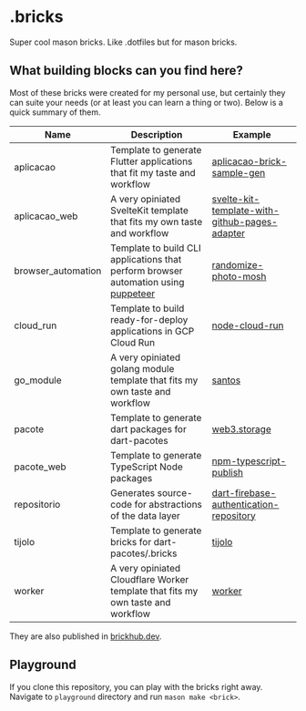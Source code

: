 # .bricks

Super cool mason bricks. Like .dotfiles but for mason bricks.

## What building blocks can you find here?

Most of these bricks were created for my personal use, but certainly they can suite your needs (or at least you can learn a thing or two). Below is a quick summary of them.

|Name|Description|Example|
|----|-----------|-------|
|aplicacao|Template to generate Flutter applications that fit my taste and workflow|[aplicacao-brick-sample-gen](https://github.com/freitzzz/aplicacao-brick-sample-gen)|
|aplicacao_web|A very opiniated SvelteKit template that fits my own taste and workflow|[svelte-kit-template-with-github-pages-adapter](https://github.com/freitas-labs/svelte-kit-template-with-github-pages-adapter)|
|browser_automation|Template to build CLI applications that perform browser automation using [puppeteer](https://github.com/xvrh/puppeteer-dart)|[randomize-photo-mosh](https://github.com/cobrinhas/randomize-photo-mosh)|
|cloud_run|Template to build ready-for-deploy applications in GCP Cloud Run|[node-cloud-run](https://github.com/freitzzz/node-cloud-run)|
|go_module|A very opiniated golang module template that fits my own taste and workflow|[santos](https://github.com/palavrapasse/santos)|
|pacote|Template to generate dart packages for dart-pacotes|[web3.storage](https://github.com/dart-pacotes/web3.storage)|
|pacote_web|Template to generate TypeScript Node packages|[npm-typescript-publish](https://github.com/freitas-labs/npm-typescript-publish)|
|repositorio|Generates source-code for abstractions of the data layer|[dart-firebase-authentication-repository](https://github.com/freitzzz/dart-firebase-authentication-repository)|
|tijolo|Template to generate bricks for dart-pacotes/.bricks|[tijolo](https://github.com/dart-pacotes/.bricks/tree/master/tijolo)|
|worker|A very opiniated Cloudflare Worker template that fits my own taste and workflow|[worker](https://github.com/nolytics/worker)

They are also published in [brickhub.dev](https://brickhub.dev/).

## Playground

If you clone this repository, you can play with the bricks right away. Navigate to `playground` directory and run `mason make <brick>`.
